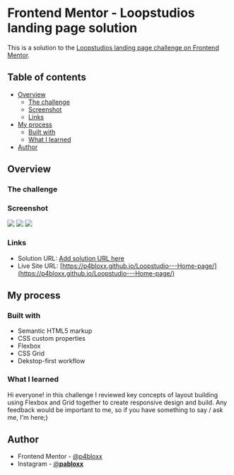 # Frontend Mentor - Loopstudios landing page solution

This is a solution to the [Loopstudios landing page challenge on Frontend Mentor](https://www.frontendmentor.io/challenges/loopstudios-landing-page-N88J5Onjw).

## Table of contents

- [Overview](#overview)
  - [The challenge](#the-challenge)
  - [Screenshot](#screenshot)
  - [Links](#links)
- [My process](#my-process)
  - [Built with](#built-with)
  - [What I learned](#what-i-learned)
- [Author](#author)

## Overview

### The challenge

### Screenshot

![](screenshots/smartphone%20screen%20size.png)
![](screenshots/smartphone%20-%20menu%20open.png)
![](screenshots/desktop%20screen%20size.png)

### Links

- Solution URL: [Add solution URL here](https://your-solution-url.com)
- Live Site URL: [https://p4bloxx.github.io/Loopstudio---Home-page/](https://p4bloxx.github.io/Loopstudio---Home-page/)

## My process

### Built with

- Semantic HTML5 markup
- CSS custom properties
- Flexbox
- CSS Grid
- Dekstop-first workflow

### What I learned

Hi everyone! in this challenge I reviewed key concepts of layout building using Flexbox and Grid together to create responsive design and build. Any feedback would be important to me, so if you have something to say / ask me, I'm here;)

## Author

- Frontend Mentor - [@p4bloxx](https://www.frontendmentor.io/profile/p4bloxx)
- Instagram - [@**pabloxx**](https://www.instagram.com/___pabloxx___/)
